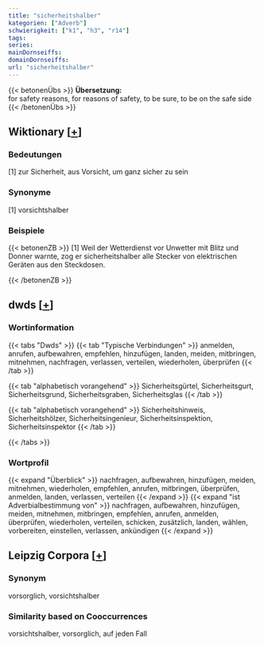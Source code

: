 ```yaml
---
title: "sicherheitshalber"
kategorien: ["Adverb"]
schwierigkeit: ["k1", "h3", "r14"]
tags:
series:
mainDornseiffs:
domainDornseiffs:
url: "sicherheitshalber"
---
```


{{< betonenÜbs >}}
**Übersetzung:**  
for safety reasons, for reasons of safety, to be  sure, to be on the safe side  
{{< /betonenÜbs >}}

## Wiktionary [[+](https://de.wiktionary.org/wiki/sicherheitshalber)]

### Bedeutungen
[1] zur Sicherheit, aus Vorsicht, um ganz sicher zu sein  

### Synonyme
[1] vorsichtshalber  

### Beispiele
{{< betonenZB >}}
[1] Weil der Wetterdienst vor Unwetter mit Blitz und Donner warnte, zog er sicherheitshalber alle Stecker von elektrischen Geräten aus den Steckdosen.  

{{< /betonenZB >}}


## dwds [[+](https://www.dwds.de/wb/sicherheitshalber)]

### Wortinformation
{{< tabs "Dwds" >}}
{{< tab "Typische Verbindungen" >}}
anmelden, anrufen, aufbewahren, empfehlen, hinzufügen, landen, meiden, mitbringen, mitnehmen, nachfragen, verlassen, verteilen, wiederholen, überprüfen
{{< /tab >}}

{{< tab "alphabetisch vorangehend" >}}
Sicherheitsgürtel, Sicherheitsgurt, Sicherheitsgrund, Sicherheitsgraben, Sicherheitsglas
{{< /tab >}}

{{< tab "alphabetisch vorangehend" >}}
Sicherheitshinweis, Sicherheitshölzer, Sicherheitsingenieur, Sicherheitsinspektion, Sicherheitsinspektor
{{< /tab >}}

{{< /tabs >}}

### Wortprofil
{{< expand "Überblick" >}} nachfragen, aufbewahren, hinzufügen, meiden, mitnehmen, wiederholen, empfehlen, anrufen, mitbringen, überprüfen, anmelden, landen, verlassen, verteilen {{< /expand >}}
{{< expand "ist Adverbialbestimmung von" >}} nachfragen, aufbewahren, hinzufügen, meiden, mitnehmen, mitbringen, empfehlen, anrufen, anmelden, überprüfen, wiederholen, verteilen, schicken, zusätzlich, landen, wählen, vorbereiten, einstellen, verlassen, ankündigen {{< /expand >}}

## Leipzig Corpora [[+](https://corpora.uni-leipzig.de/en/res?word=sicherheitshalber&corpusId=deu_newscrawl-public_2018)]


### Synonym
vorsorglich, vorsichtshalber


### Similarity based on Cooccurrences
vorsichtshalber, vorsorglich, auf jeden Fall


